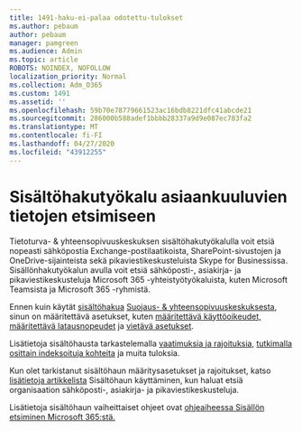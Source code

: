 ```yaml
---
title: 1491-haku-ei-palaa odotettu-tulokset
ms.author: pebaum
author: pebaum
manager: pamgreen
ms.audience: Admin
ms.topic: article
ROBOTS: NOINDEX, NOFOLLOW
localization_priority: Normal
ms.collection: Adm_O365
ms.custom: 1491
ms.assetid: ''
ms.openlocfilehash: 59b70e78779661523ac16bdb8221dfc41abcde21
ms.sourcegitcommit: 286000b588adef1bbbb28337a9d9e087ec783fa2
ms.translationtype: MT
ms.contentlocale: fi-FI
ms.lasthandoff: 04/27/2020
ms.locfileid: "43912255"
---
```

# <a name="content-search-tool-to-find-relevant-info"></a>Sisältöhakutyökalu asiaankuuluvien tietojen etsimiseen

Tietoturva- & yhteensopivuuskeskuksen sisältöhakutyökalulla voit etsiä nopeasti sähköpostia Exchange-postilaatikoista, SharePoint-sivustojen ja OneDrive-sijainteista sekä pikaviestikeskusteluista Skype for Businessissa. Sisällönhakutyökalun avulla voit etsiä sähköposti-, asiakirja- ja pikaviestikeskusteluja Microsoft 365 -yhteistyötyökaluista, kuten Microsoft Teamsista ja Microsoft 365 -ryhmistä.


Ennen kuin käytät [sisältöhakua](https://sip.protection.office.com/contentsearchbeta?ContentOnly=1) [Suojaus- & yhteensopivuuskeskuksesta](https://sip.protection.office.com/homepage), sinun on määritettävä asetukset, kuten [määritettävä käyttöoikeudet,](https://docs.microsoft.com/office365/securitycompliance/permissions-filtering-for-content-search) [määritettävä latausnopeudet](https://docs.microsoft.com/office365/securitycompliance/increase-download-speeds-when-exporting-ediscovery-results) ja [vietävä asetukset](https://docs.microsoft.com/office365/securitycompliance/disable-reports-when-you-export-content-search-results).

Lisätietoja sisältöhausta tarkastelemalla [vaatimuksia ja rajoituksia,](https://docs.microsoft.com/office365/securitycompliance/limits-for-content-search) [tutkimalla osittain indeksoituja kohteita](https://docs.microsoft.com/office365/securitycompliance/investigating-partially-indexed-items-in-ediscovery) ja muita tuloksia.

Kun olet tarkistanut sisältöhaun määritysasetukset ja rajoitukset, katso [lisätietoja artikkelista</a> Sisältöhaun käyttäminen, kun haluat etsiä organisaation sähköposti-, asiakirja- ja pikaviestikeskusteluja.](https://docs.microsoft.com/office365/securitycompliance/content-search)

Lisätietoja sisältöhaun vaiheittaiset ohjeet ovat [ohjeaiheessa Sisällön etsiminen Microsoft 365:stä.](https://docs.microsoft.com/office365/securitycompliance/search-for-content)
